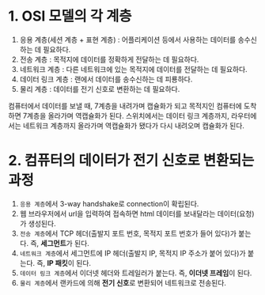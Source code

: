 # 1. OSI 모델의 각 계층

1. 응용 계층(세션 계층 + 표현 계층) : 어플리케이션 등에서 사용하는 데이터를 송수신하는 데 필요하다.
2. 전송 계층 : 목적지에 데이터를 정확하게 전달하는 데 필요하다.
3. 네트워크 계층 : 다른 네트워크에 있는 목적지에 데이터를 전달하는 데 필요하다.
4. 데이터 링크 계층 : 랜에서 데이터를 송수신하는 데 피룡하다.
5. 물리 계층 : 데이터를 전기 신호로 변환하는 데 필요하다.

컴퓨터에서 데이터를 보낼 때, 7계층을 내려가며 캡슐화가 되고 목적지인 컴퓨터에 도착하면 7계층을 올라가며 역캡슐화가 된다.
스위치에서는 데이터 링크 계층까지, 라우터에서는 네트워크 계층까지 올라가며 역캡슐화가 됐다가 다시 내려오며 캡슐화가 된다.


# 2. 컴퓨터의 데이터가 전기 신호로 변환되는 과정

1. `응용 계층`에서 3-way handshake로 connection이 확립된다.
2. 웹 브라우저에서 url을 입력하여 접속하면 html 데이터를 보내달라는 데이터(요청)가 생성된다.
3. `전송 계층`에서 TCP 헤더(출발지 포트 번호, 목적지 포트 번호가 들어 있다)가 붙는다. 즉, **세그먼트**가 된다.
4. `네트워크 계층`에서 세그먼트에 IP 헤더(출발지 IP, 목적지 IP 주소가 붙어 있다)가 붙는다. 즉, **IP 패킷**이 된다.
5. `데이터 링크 계층`에서 이더넷 헤더와 트레일러가 붙는다. 즉, **이더넷 프레임**이 된다.
6. `물리 계층`에서 랜카드에 의해 **전기 신호**로 변환되어 네트워크로 전송된다.


